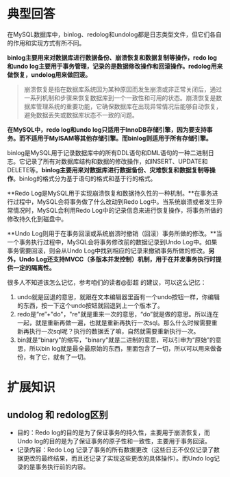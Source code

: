 # 典型回答

在MySQL数据库中，binlog、redolog和undolog都是日志类型文件，但它们各自的作用和实现方式有所不同。

**binlog主要用来对数据库进行数据备份、崩溃恢复和数据复制等操作，redo log和undo log主要用于事务管理，记录的是数据修改操作和回滚操作。redolog用来做恢复，undolog用来做回滚。**

> 崩溃恢复是指在数据库系统因为某种原因而发生崩溃或非正常关闭后，通过一系列机制和步骤来恢复数据库到一个一致性和可用的状态。崩溃恢复是数据库管理系统的重要功能，它确保数据库在出现异常情况后能够自动恢复，避免数据丢失或数据库状态不一致的问题。



**在MySQL中，redo log和undo log只适用于InnoDB存储引擎，因为要支持事务。而不适用于MyISAM等其他存储引擎。而binlog则适用于所有存储引擎。**

binlog是MySQL用于记录数据库中的所有DDL语句和DML语句的一种二进制日志。它记录了所有对数据库结构和数据的修改操作，如INSERT、UPDATE和DELETE等。**binlog主要用来对数据库进行数据备份、灾难恢复和数据复制等操作**。binlog的格式分为基于语句的格式和基于行的格式。

**Redo Log是MySQL用于实现崩溃恢复和数据持久性的一种机制。**在事务进行过程中，MySQL会将事务做了什么改动到Redo Log中。当系统崩溃或者发生异常情况时，MySQL会利用Redo Log中的记录信息来进行恢复操作，将事务所做的修改持久化到磁盘中。

**Undo Log则用于在事务回滚或系统崩溃时撤销（回滚）事务所做的修改。**当一个事务执行过程中，MySQL会将事务修改前的数据记录到Undo Log中。如果事务需要回滚，则会从Undo Log中找到相应的记录来撤销事务所做的修改。**另外，Undo Log还支持MVCC（多版本并发控制）机制，用于在并发事务执行时提供一定的隔离性。**


很多人不知道该怎么记忆，参考咱们的读者@彭超 的建议，可以这么记忆：

1. undo就是回退的意思，就跟在文本编辑器里面有一个undo按钮一样，你编辑的东西，按一下这个undo按钮就回退到上一个版本了。
2. redo是“re”+"do"，"re"就是重来一次的意思，“do”就是做的意思。所以连在一起，就是重新再做一遍，也就是重新再执行一次sql。那么什么时候需要重新再执行一次sql呢？执行的数据丢了嘛，自然就需要重新执行一次。
3. bin就是“binary”的缩写，"binary"就是二进制的意思，可以引申为“原始”的意思，所以bin log就是最全最原始的东西，里面包含了一切，所以可以用来做备份，有了它，就有了一切。
# 扩展知识

## undolog 和 redolog区别

- 目的：Redo log的目的是为了保证事务的持久性，主要用于崩溃恢复，而Undo log的目的是为了保证事务的原子性和一致性，主要用于事务回滚。
- 记录内容：Redo Log 记录了事务的所有数据更改（这些日志不仅仅记录了数据更改的最终结果，而且还记录了实现这些更改的具体操作）。而Undo log记录的是事务执行前的内容。
